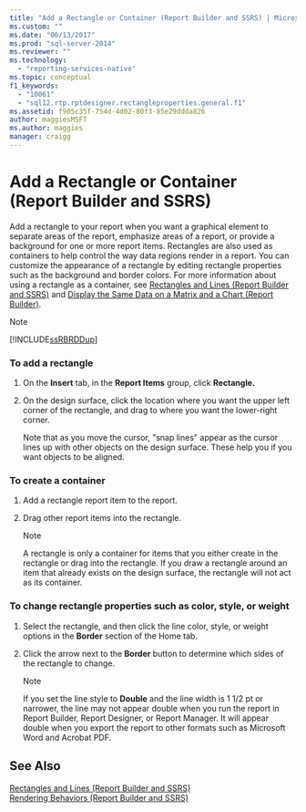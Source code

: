 ```yaml
---
title: "Add a Rectangle or Container (Report Builder and SSRS) | Microsoft Docs"
ms.custom: ""
ms.date: "06/13/2017"
ms.prod: "sql-server-2014"
ms.reviewer: ""
ms.technology: 
  - "reporting-services-native"
ms.topic: conceptual
f1_keywords: 
  - "10061"
  - "sql12.rtp.rptdesigner.rectangleproperties.general.f1"
ms.assetid: f905c35f-754d-4d02-80f3-85e29ddda826
author: maggiesMSFT
ms.author: maggies
manager: craigg
---
```

# Add a Rectangle or Container (Report Builder and SSRS)
  Add a rectangle to your report when you want a graphical element to separate areas of the report, emphasize areas of a report, or provide a background for one or more report items. Rectangles are also used as containers to help control the way data regions render in a report. You can customize the appearance of a rectangle by editing rectangle properties such as the background and border colors. For more information about using a rectangle as a container, see [Rectangles and Lines &#40;Report Builder and SSRS&#41;](rectangles-and-lines-report-builder-and-ssrs.md) and [Display the Same Data on a Matrix and a Chart &#40;Report Builder&#41;](display-the-same-data-on-a-matrix-and-a-chart-report-builder.md).  
  
> [!NOTE]  
>  [!INCLUDE[ssRBRDDup](../../includes/ssrbrddup-md.md)]  
  
### To add a rectangle  
  
1.  On the **Insert** tab, in the **Report Items** group, click **Rectangle.**  
  
2.  On the design surface, click the location where you want the upper left corner of the rectangle, and drag to where you want the lower-right corner.  
  
     Note that as you move the cursor, "snap lines" appear as the cursor lines up with other objects on the design surface. These help you if you want objects to be aligned.  
  
### To create a container  
  
1.  Add a rectangle report item to the report.  
  
2.  Drag other report items into the rectangle.  
  
    > [!NOTE]  
    >  A rectangle is only a container for items that you either create in the rectangle or drag into the rectangle. If you draw a rectangle around an item that already exists on the design surface, the rectangle will not act as its container.  
  
### To change rectangle properties such as color, style, or weight  
  
1.  Select the rectangle, and then click the line color, style, or weight options in the **Border** section of the Home tab.  
  
2.  Click the arrow next to the **Border** button to determine which sides of the rectangle to change.  
  
    > [!NOTE]  
    >  If you set the line style to **Double** and the line width is 1 1/2 pt or narrower, the line may not appear double when you run the report in Report Builder, Report Designer, or Report Manager. It will appear double when you export the report to other formats such as Microsoft Word and Acrobat PDF.  
  
## See Also  
 [Rectangles and Lines &#40;Report Builder and SSRS&#41;](rectangles-and-lines-report-builder-and-ssrs.md)   
 [Rendering Behaviors &#40;Report Builder  and SSRS&#41;](rendering-behaviors-report-builder-and-ssrs.md)  
  
  
